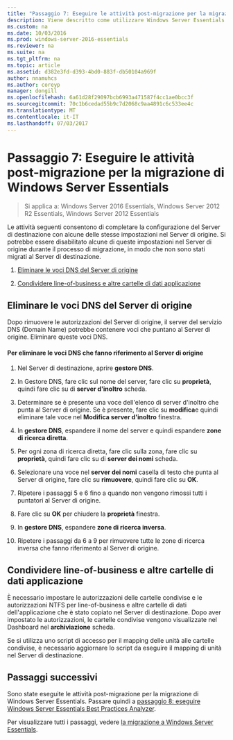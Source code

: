 ```yaml
---
title: "Passaggio 7: Eseguire le attività post-migrazione per la migrazione di Windows Server Essentials"
description: Viene descritto come utilizzare Windows Server Essentials
ms.custom: na
ms.date: 10/03/2016
ms.prod: windows-server-2016-essentials
ms.reviewer: na
ms.suite: na
ms.tgt_pltfrm: na
ms.topic: article
ms.assetid: d382e3fd-d393-4bd0-883f-db50104a969f
author: nnamuhcs
ms.author: coreyp
manager: dongill
ms.openlocfilehash: 6a61d28f29097bcb6993a471587f4cc1ae0bcc3f
ms.sourcegitcommit: 70c1b6cedad55b9c7d2068c9aa4891c6c533ee4c
ms.translationtype: MT
ms.contentlocale: it-IT
ms.lasthandoff: 07/03/2017
---
```

# <a name="step-7-perform-post-migration-tasks-for-the-windows-server-essentials-migration"></a>Passaggio 7: Eseguire le attività post-migrazione per la migrazione di Windows Server Essentials

>Si applica a: Windows Server 2016 Essentials, Windows Server 2012 R2 Essentials, Windows Server 2012 Essentials

Le attività seguenti consentono di completare la configurazione del Server di destinazione con alcune delle stesse impostazioni nel Server di origine. Si potrebbe essere disabilitato alcune di queste impostazioni nel Server di origine durante il processo di migrazione, in modo che non sono stati migrati al Server di destinazione.  
  
1.  [Eliminare le voci DNS del Server di origine](Step-7--Perform-post-migration-tasks-for-the-Windows-Server-Essentials-migration.md#BKMK_DeleteDNSEntries)  
  
2.  [Condividere line-of-business e altre cartelle di dati applicazione](Step-7--Perform-post-migration-tasks-for-the-Windows-Server-Essentials-migration.md#BKMK_ShareLineOfBusinessAndOtherApplications)  
  
##  <a name="BKMK_DeleteDNSEntries"></a>Eliminare le voci DNS del Server di origine  
 Dopo rimuovere le autorizzazioni del Server di origine, il server del servizio DNS (Domain Name) potrebbe contenere voci che puntano al Server di origine. Eliminare queste voci DNS.  
  
#### <a name="to-delete-dns-entries-that-point-to-the-source-server"></a>Per eliminare le voci DNS che fanno riferimento al Server di origine  
  
1.  Nel Server di destinazione, aprire **gestore DNS**.  
  
2.  In Gestore DNS, fare clic sul nome del server, fare clic su **proprietà**, quindi fare clic su di **server d'inoltro** scheda.  
  
3.  Determinare se è presente una voce dell'elenco di server d'inoltro che punta al Server di origine. Se è presente, fare clic su **modifica**e quindi eliminare tale voce nel **Modifica server d'inoltro** finestra.  
  
4.  In **gestore DNS**, espandere il nome del server e quindi espandere **zone di ricerca diretta**.  
  
5.  Per ogni zona di ricerca diretta, fare clic sulla zona, fare clic su **proprietà**, quindi fare clic su di **server dei nomi** scheda.  
  
6.  Selezionare una voce nel **server dei nomi** casella di testo che punta al Server di origine, fare clic su **rimuovere**, quindi fare clic su **OK**.  
  
7.  Ripetere i passaggi 5 e 6 fino a quando non vengono rimossi tutti i puntatori al Server di origine.  
  
8.  Fare clic su **OK** per chiudere la **proprietà** finestra.  
  
9. In **gestore DNS**, espandere **zone di ricerca inversa**.  
  
10. Ripetere i passaggi da 6 a 9 per rimuovere tutte le zone di ricerca inversa che fanno riferimento al Server di origine.  
  
##  <a name="BKMK_ShareLineOfBusinessAndOtherApplications"></a>Condividere line-of-business e altre cartelle di dati applicazione  
 È necessario impostare le autorizzazioni delle cartelle condivise e le autorizzazioni NTFS per line-of-business e altre cartelle di dati dell'applicazione che è stato copiato nel Server di destinazione. Dopo aver impostato le autorizzazioni, le cartelle condivise vengono visualizzate nel Dashboard nel **archiviazione** scheda.  
  
 Se si utilizza uno script di accesso per il mapping delle unità alle cartelle condivise, è necessario aggiornare lo script da eseguire il mapping di unità nel Server di destinazione.  
  
## <a name="next-steps"></a>Passaggi successivi  
 Sono state eseguite le attività post-migrazione per la migrazione di Windows Server Essentials. Passare quindi a [passaggio 8: eseguire Windows Server Essentials Best Practices Analyzer](Step-8--Run-the-Windows-Server-Essentials-Best-Practices-Analyzer.md).  
  

Per visualizzare tutti i passaggi, vedere [la migrazione a Windows Server Essentials](Migrate-from-Previous-Versions-to-Windows-Server-Essentials-or-Windows-Server-Essentials-Experience.md).

